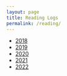 ```yaml
---
layout: page
title: Reading Logs
permalink: /reading/
---
```


<div class="leftText">
  <ul>
    <li><a href="/reading/2018">2018</a></li>
    <li><a href="/reading/2019">2019</a></li>
    <li><a href="/reading/2020">2020</a></li>
    <li><a href="/reading/2021">2021</a></li>
    <li><a href="/reading/2022">2022</a></li>
  </ul>
</div> 
